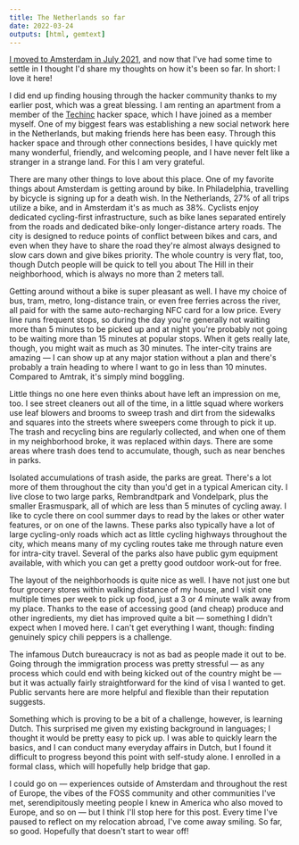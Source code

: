 ```yaml
---
title: The Netherlands so far
date: 2022-03-24
outputs: [html, gemtext]
---
```


[I moved to Amsterdam in July 2021][previous], and now that I've had some time
to settle in I thought I'd share my thoughts on how it's been so far. In short:
I love it here!

[previous]: https://drewdevault.com/2021/06/07/The-Netherlands.html

I did end up finding housing through the hacker community thanks to my earlier
post, which was a great blessing. I am renting an apartment from a member of the
[Techinc] hacker space, which I have joined as a member myself. One of my
biggest fears was establishing a new social network here in the Netherlands, but
making friends here has been easy. Through this hacker space and through other
connections besides, I have quickly met many wonderful, friendly, and welcoming
people, and I have never felt like a stranger in a strange land. For this I am
very grateful.

[Techinc]: https://techinc.nl

There are many other things to love about this place. One of my favorite things
about Amsterdam is getting around by bike. In Philadelphia, travelling by
bicycle is signing up for a death wish. In the Netherlands, 27% of all trips
utilize a bike, and in Amsterdam it's as much as 38%. Cyclists enjoy dedicated
cycling-first infrastructure, such as bike lanes separated entirely from the
roads and dedicated bike-only longer-distance artery roads. The city is designed
to reduce points of conflict between bikes and cars, and even when they have to
share the road they're almost always designed to slow cars down and give bikes
priority. The whole country is very flat, too, though Dutch people will be quick
to tell you about The Hill in their neighborhood, which is always no more than 2
meters tall.

Getting around without a bike is super pleasant as well. I have my choice of
bus, tram, metro, long-distance train, or even free ferries across the river,
all paid for with the same auto-recharging NFC card for a low price. Every line
runs frequent stops, so during the day you're generally not waiting more than 5
minutes to be picked up and at night you're probably not going to be waiting
more than 15 minutes at popular stops. When it gets really late, though, you
might wait as much as 30 minutes. The inter-city trains are amazing &mdash; I
can show up at any major station without a plan and there's probably a train
heading to where I want to go in less than 10 minutes. Compared to Amtrak, it's
simply mind boggling.

Little things no one here even thinks about have left an impression on me, too.
I see street cleaners out all of the time, in a little squad where workers use
leaf blowers and brooms to sweep trash and dirt from the sidewalks and squares
into the streets where sweepers come through to pick it up. The trash and
recycling bins are regularly collected, and when one of them in my neighborhood
broke, it was replaced within days. There are some areas where trash does tend
to accumulate, though, such as near benches in parks.

Isolated accumulations of trash aside, the parks are great. There's a lot more
of them throughout the city than you'd get in a typical American city. I live
close to two large parks, Rembrandtpark and Vondelpark, plus the smaller
Erasmuspark, all of which are less than 5 minutes of cycling away. I like to
cycle there on cool summer days to read by the lakes or other water features, or
on one of the lawns. These parks also typically have a lot of large cycling-only
roads which act as little cycling highways throughout the city, which means many
of my cycling routes take me through nature even for intra-city travel. Several
of the parks also have public gym equipment available, with which you can get a
pretty good outdoor work-out for free.

The layout of the neighborhoods is quite nice as well. I have not just one but
four grocery stores within walking distance of my house, and I visit one
multiple times per week to pick up food, just a 3 or 4 minute walk away from my
place. Thanks to the ease of accessing good (and cheap) produce and other
ingredients, my diet has improved quite a bit &mdash; something I didn't expect
when I moved here. I can't get everything I want, though: finding genuinely
spicy chili peppers is a challenge.

The infamous Dutch bureaucracy is not as bad as people made it out to be. Going
through the immigration process was pretty stressful &mdash; as any process
which could end with being kicked out of the country might be &mdash; but it was
actually fairly straightforward for the kind of visa I wanted to get. Public
servants here are more helpful and flexible than their reputation suggests.

Something which is proving to be a bit of a challenge, however, is learning
Dutch. This surprised me given my existing background in languages; I thought it
would be pretty easy to pick up. I was able to quickly learn the basics, and I
can conduct many everyday affairs in Dutch, but I found it difficult to progress
beyond this point with self-study alone. I enrolled in a formal class, which
will hopefully help bridge that gap.

I could go on &mdash; experiences outside of Amsterdam and throughout the rest
of Europe, the vibes of the FOSS community and other communities I've met,
serendipitously meeting people I knew in America who also moved to Europe, and
so on &mdash; but I think I'll stop here for this post. Every time I've paused
to reflect on my relocation abroad, I've come away smiling. So far, so good.
Hopefully that doesn't start to wear off!
